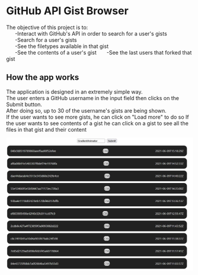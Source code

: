 # GitHub API Gist Browser

The objective of this project is to:  
&nbsp;&nbsp;&nbsp;&nbsp;&nbsp;&nbsp;-Interact with GitHub's API in order to search for a user's gists  
&nbsp;&nbsp;&nbsp;&nbsp;&nbsp;&nbsp;-Search for a user's gists  
&nbsp;&nbsp;&nbsp;&nbsp;&nbsp;&nbsp;-See the filetypes available in that gist  
&nbsp;&nbsp;&nbsp;&nbsp;&nbsp;&nbsp;-See the contents of a user's gist
&nbsp;&nbsp;&nbsp;&nbsp;&nbsp;&nbsp;-See the last users that forked that gist  

## How the app works

The application is designed in an extremely simple way.  
The user enters a GitHub username in the input field then clicks on the Submit button.  
After doing so, up to 30 of the username's gists are being shown.  
If the user wants to see more gists, he can click on "Load more" to do so
If the user wants to see contents of a gist he can click on a gist to see all the files in that gist and their content

![Screenshot of the app](./public/screenshot.jpg?raw=true "Generic screenshot")